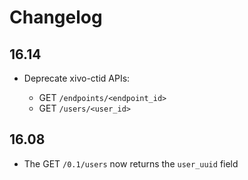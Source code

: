 Changelog
=========

16.14
-----

* Deprecate xivo-ctid APIs:

  * GET `/endpoints/<endpoint_id>`
  * GET `/users/<user_id>`


16.08
-----

* The GET `/0.1/users` now returns the `user_uuid` field
